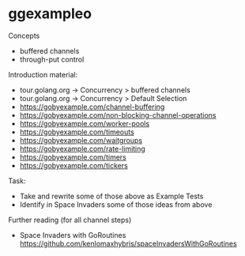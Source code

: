 # ggexampleo

Concepts

- buffered channels 
- through-put control 


Introduction material:
- tour.golang.org -> Concurrency  > buffered channels
- tour.golang.org -> Concurrency  > Default Selection
- https://gobyexample.com/channel-buffering
- https://gobyexample.com/non-blocking-channel-operations
- https://gobyexample.com/worker-pools
- https://gobyexample.com/timeouts
- https://gobyexample.com/waitgroups
- https://gobyexample.com/rate-limiting
- https://gobyexample.com/timers
- https://gobyexample.com/tickers

Task:
- Take and rewrite some of those above as Example Tests
- Identify in Space Invaders some of those ideas from above

Further reading (for all channel steps)
- Space Invaders with GoRoutines https://github.com/kenlomaxhybris/spaceInvadersWithGoRoutines
